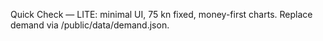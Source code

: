 Quick Check — LITE: minimal UI, 75 kn fixed, money-first charts. Replace demand via /public/data/demand.json.